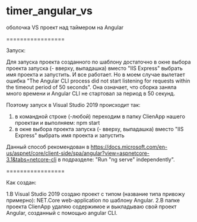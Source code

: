 # timer_angular_vs
оболочка VS проект над таймером на Angular

=================

Запуск:

Для запуска проекта созданного по шаблону достаточно в окне выбора проекта запуска (- вверху, выпадашка) вместо "IIS Express" выбрать имя проекта и запустить.
И все работает. Но в моем случае вылетает ошибка "The Angular CLI process did not start listening for requests within the timeout period of 50 seconds".
Она означает, что сборка заняла много времени и Angular CLI не стартовал за период в 50 секунд.


Поэтому запуск в Visual Studio 2019 происходит так:

1. в командной строке (-любой) переходим в папку ClienApp нашего проектаи и выполняем: npm start
2. в окне выбора проекта запуска (- вверху, выпадашка) вместо "IIS Express" выбрать имя проекта и запустить

Данный способ рекомендован в https://docs.microsoft.com/en-us/aspnet/core/client-side/spa/angular?view=aspnetcore-3.1&tabs=netcore-cli в подразделе: 
"Run "ng serve" independently".

=================

Как создан:

1.В Visual Studio 2019 создаю проект с типом (название типа привожу примерно): NET.Core web-application по шаблону Angular.
2.В папке проекта ClienApp удаляю содержимое и выкладываю свой проект Angular, созданный с помощью angular CLI. 
